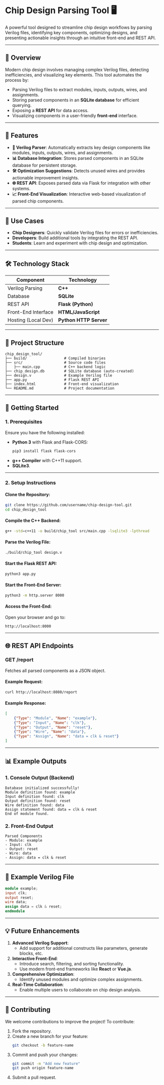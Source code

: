 
# **Chip Design Parsing Tool** 🖥️  


A powerful tool designed to streamline chip design workflows by parsing Verilog files, identifying key components, optimizing designs, and presenting actionable insights through an intuitive front-end and REST API.

---

## **📜 Overview**

Modern chip design involves managing complex Verilog files, detecting inefficiencies, and visualizing key elements. This tool automates the process by:
- Parsing Verilog files to extract modules, inputs, outputs, wires, and assignments.
- Storing parsed components in an **SQLite database** for efficient querying.
- Exposing a **REST API** for data access.
- Visualizing components in a user-friendly **front-end** interface.

---

## **🚀 Features**
- **📄 Verilog Parser**: Automatically extracts key design components like modules, inputs, outputs, wires, and assignments.
- **📊 Database Integration**: Stores parsed components in an SQLite database for persistent storage.
- **🛠️ Optimization Suggestions**: Detects unused wires and provides actionable improvement insights.
- **🌐 REST API**: Exposes parsed data via Flask for integration with other systems.
- **📈 Front-End Visualization**: Interactive web-based visualization of parsed chip components.

---

## **🎯 Use Cases**
- **Chip Designers**: Quickly validate Verilog files for errors or inefficiencies.
- **Developers**: Build additional tools by integrating the REST API.
- **Students**: Learn and experiment with chip design and optimization.

---

## **🛠️ Technology Stack**

| **Component**        | **Technology**                  |
|-----------------------|---------------------------------|
| Verilog Parsing       | **C++**                        |
| Database              | **SQLite**                     |
| REST API              | **Flask (Python)**             |
| Front-End Interface   | **HTML/JavaScript**            |
| Hosting (Local Dev)   | **Python HTTP Server**         |

---

## **📂 Project Structure**
```
chip_design_tool/
├── build/                 # Compiled binaries
├── src/                   # Source code files
│   ├── main.cpp           # C++ backend logic
├── chip_design.db         # SQLite database (auto-created)
├── design.v               # Example Verilog file
├── app.py                 # Flask REST API
├── index.html             # Front-end visualization
└── README.md              # Project documentation
```

---

## **🚀 Getting Started**

### **1. Prerequisites**
Ensure you have the following installed:
- **Python 3** with Flask and Flask-CORS:
  ```bash
  pip3 install flask flask-cors
  ```
- **g++ Compiler** with C++11 support.
- **SQLite3**.

---

### **2. Setup Instructions**

#### Clone the Repository:
```bash
git clone https://github.com/username/chip-design-tool.git
cd chip_design_tool
```

#### Compile the C++ Backend:
```bash
g++ -std=c++11 -o build/chip_tool src/main.cpp -lsqlite3 -lpthread
```

#### Parse the Verilog File:
```bash
./build/chip_tool design.v
```

#### Start the Flask REST API:
```bash
python3 app.py
```

#### Start the Front-End Server:
```bash
python3 -m http.server 8000
```

#### Access the Front-End:
Open your browser and go to:
```
http://localhost:8000
```

---

## **🌐 REST API Endpoints**

### **GET /report**
Fetches all parsed components as a JSON object.

#### Example Request:
```bash
curl http://localhost:8080/report
```

#### Example Response:
```json
[
    {"Type": "Module", "Name": "example"},
    {"Type": "Input", "Name": "clk"},
    {"Type": "Output", "Name": "reset"},
    {"Type": "Wire", "Name": "data"},
    {"Type": "Assign", "Name": "data = clk & reset"}
]
```

---

## **📊 Example Outputs**

### **1. Console Output (Backend)**
```
Database initialized successfully!
Module definition found: example
Input definition found: clk
Output definition found: reset
Wire definition found: data
Assign statement found: data = clk & reset
End of module found.
```

### **2. Front-End Output**

```
Parsed Components
- Module: example
- Input: clk
- Output: reset
- Wire: data
- Assign: data = clk & reset
```

---

## **📂 Example Verilog File**
```verilog
module example;
input clk;
output reset;
wire data;
assign data = clk & reset;
endmodule
```

---

## **💡 Future Enhancements**
1. **Advanced Verilog Support**:
   - Add support for additional constructs like parameters, generate blocks, etc.
2. **Interactive Front-End**:
   - Introduce search, filtering, and sorting functionality.
   - Use modern front-end frameworks like **React** or **Vue.js**.
3. **Comprehensive Optimization**:
   - Identify unused modules and optimize complex assignments.
4. **Real-Time Collaboration**:
   - Enable multiple users to collaborate on chip design analysis.

---

## **🤝 Contributing**
We welcome contributions to improve the project! To contribute:
1. Fork the repository.
2. Create a new branch for your feature:
   ```bash
   git checkout -b feature-name
   ```
3. Commit and push your changes:
   ```bash
   git commit -m "Add new feature"
   git push origin feature-name
   ```
4. Submit a pull request.




